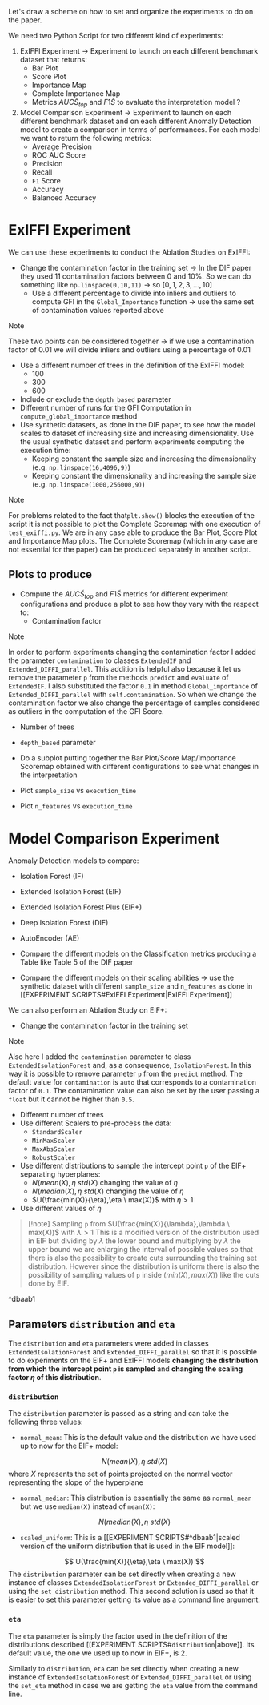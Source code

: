 Let's draw a scheme on how to set and organize the experiments to do on the paper. 

We need two Python Script for two different kind of experiments: 

1. ExIFFI Experiment → Experiment to launch on each different benchmark dataset that returns:
	- Bar Plot 
	- Score Plot
	- Importance Map 
	- Complete Importance Map 
	- Metrics  $AUC\tilde{S}_{top}$ and $F1\tilde{S}$ to evaluate the interpretation model ? 
2. Model Comparison Experiment → Experiment to launch on each different benchmark dataset and on each different Anomaly Detection model to create a comparison in terms of performances. For each model we want to return the following metrics: 
	- Average Precision 
	- ROC AUC Score 
	- Precision 
	- Recall
	- `F1` Score 
	- Accuracy 
	- Balanced Accuracy 
# ExIFFI Experiment 

We can use these experiments to conduct the Ablation Studies on ExIFFI: 

- Change the contamination factor in the training set → In the DIF paper they used 11 contamination factors between 0 and 10%. So we can do something like `np.linspace(0,10,11)` → so $[0,1,2,3,\dots,10]$
	- Use a different percentage to divide into inliers and outliers to compute GFI in the `Global_Importance` function → use the same set of contamination values reported above 

> [!note] 
> These two points can be considered together → if we use a contamination factor of 0.01 we will divide inliers and outliers using a percentage of 0.01  

- Use a different number of trees in the definition of the ExIFFI model: 
	- 100 
	- 300
	- 600
- Include or exclude the `depth_based` parameter 
- Different number of runs for the GFI Computation in `compute_global_importance` method 
- Use synthetic datasets, as done in the DIF paper, to see how the model scales to dataset of increasing size and increasing dimensionality. Use the usual synthetic dataset and perform experiments computing the execution time: 
	- Keeping constant the sample size and increasing the dimensionality (e.g. `np.linspace(16,4096,9)`)
	- Keeping constant the dimensionality and increasing the sample size (e.g. `np.linspace(1000,256000,9)`) 

> [!note] 
> For problems related to the fact that`plt.show()` blocks the execution of the script it is not possible to plot the Complete Scoremap with one execution of `test_exiffi.py`. We are in any case able to produce the Bar Plot, Score Plot and Importance Map plots. The Complete Scoremap (which in any case are not essential for the paper) can be produced separately in another script. 
## Plots to produce 

- Compute the  $AUC\tilde{S}_{top}$ and $F1\tilde{S}$ metrics for different experiment configurations and produce a plot to see how they vary with the respect to:
	- Contamination factor

> [!note] 
> In order to perform experiments changing the contamination factor I added the parameter `contamination` to classes `ExtendedIF` and `Extended_DIFFI_parallel`. This addition is helpful also because it let us remove the parameter `p` from the methods `predict`  and  `evaluate` of `ExtendedIF`. I also substituted the factor `0.1` in method `Global_importance` of `Extended_DIFFI_parallel` with `self.contamination`. So when we change the contamination factor we also change the percentage of samples considered as outliers in the computation of the GFI Score. 

- Number of trees 
- `depth_based` parameter 

- Do a subplot putting together the Bar Plot/Score Map/Importance Scoremap obtained with different configurations to see what changes in the interpretation 
- Plot `sample_size` vs `execution_time`
- Plot `n_features` vs `execution_time`

# Model Comparison Experiment 

Anomaly Detection models to compare: 

- Isolation Forest (IF)
- Extended Isolation Forest (EIF)
- Extended Isolation Forest Plus (EIF+)
- Deep Isolation Forest (DIF)
- AutoEncoder (AE)

- Compare the different models on the Classification metrics producing a Table like Table 5 of the DIF paper 
- Compare the different models on their scaling abilities → use the synthetic dataset with different `sample_size` and `n_features` as done in [[EXPERIMENT SCRIPTS#ExIFFI Experiment|ExIFFI Experiment]]

We can also perform an Ablation Study on EIF+: 

- Change the contamination factor in the training set

> [!note] 
> Also here I added the `contamination` parameter to class `ExtendedIsolationForest` and, as a consequence, `IsolationForest`. In this way it is possible to remove parameter `p` from the `predict` method. 
> The default value for `contamination` is `auto` that corresponds to a contamination factor of `0.1`. The contamination value can also be set by the user passing a `float` but it cannot be higher than `0.5`. 

- Different number of trees
- Use different Scalers to pre-process the data:
	- `StandardScaler`
	- `MinMaxScaler`
	- `MaxAbsScaler`
	- `RobustScaler`
- Use different distributions to sample the intercept point `p` of the EIF+ separating hyperplanes:
	- $N(mean(X),\eta \ std(X)$ changing the value of $\eta$ 
	- $N(median(X),\eta \ std(X)$ changing the value of $\eta$ 
	- $U(\frac{min(X)}{\eta},\eta \ max(X))$ with $\eta > 1$
- Use different values of $\eta$

> [!note] Sampling `p` from  $U(\frac{min(X)}{\lambda},\lambda \ max(X))$ with $\lambda > 1$
>  This is a modified version of the distribution used in EIF but dividing by $\lambda$ the lower bound and multiplying by $\lambda$ the upper bound we are enlarging the interval of possible values so that there is also the possibility to create cuts surrounding the training set distribution. However since the distribution is uniform there is also the possibility of sampling values of `p` inside $(min(X),max(X))$ like the cuts done by EIF. 

^dbaab1

## Parameters `distribution` and `eta`

The `distribution` and `eta` parameters were added in classes `ExtendedIsolationForest` and `Extended_DIFFI_parallel` so that it is possible to do experiments on the EIF+ and ExIFFI models **changing the distribution from which the intercept point `p` is sampled** and **changing the scaling factor $\eta$ of this distribution**.

### `distribution`

The `distribution` parameter is passed as a string and can take the following three values: 

- `normal_mean`: This is the default value and the distribution we have used up to now for the EIF+ model: 

$$
	N(mean(X),\eta \ std(X)
$$
where $X$ represents the set of points projected on the normal vector representing the slope of the hyperplane

- `normal_median`: This distribution is essentially the same as `normal_mean` but we use `median(X)` instead of `mean(X)`:

$$
	N(median(X),\eta \ std(X)
$$
- `scaled_uniform`: This is a [[EXPERIMENT SCRIPTS#^dbaab1|scaled version of the uniform distribution that is used in the EIF model]]:

$$
	U(\frac{min(X)}{\eta},\eta \ max(X))
$$
The `distribution` parameter can be set directly when creating a new instance of classes `ExtendedIsolationForest` or `Extended_DIFFI_parallel` or using the `set_distribution` method. This second solution is used so that it is easier to set this parameter getting its value as a command line argument. 

### `eta`

The `eta` parameter is simply the factor used in the definition of the distributions described [[EXPERIMENT SCRIPTS#`distribution`|above]]. Its default value, the one we used up to now in EIF+, is 2. 

Similarly to `distribution`, `eta` can be set directly when creating a new instance of `ExtendedIsolationForest` or `Extended_DIFFI_parallel` or using the `set_eta` method in case we are getting the `eta` value from the command line. 
